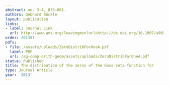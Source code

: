 ```yaml
---
abstract: no. 3-4, 835–861.
authors: Gebhard Böckle
layout: publication
links:
- label: Journal Link
  url: http://www.ams.org/leavingmsn?url=http://dx.doi.org/10.1007/s00209-013-1162-9
order: 201397
pdfs:
- file: /assets/uploads/ZeroDistribForOneA.pdf
  label: PDF
  url: /ag-comp-arith-geom/assets/uploads/ZeroDistribForOneA.pdf
status: Published
title: The distribution of the zeros of the Goss zeta-function for
type: Journal Article
year: '2013'
---
```

